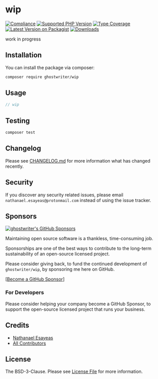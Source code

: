 # wip

[![Compliance](https://github.com/ghostwriter/wip/actions/workflows/compliance.yml/badge.svg)](https://github.com/ghostwriter/wip/actions/workflows/continuous-integration.yml)
[![Supported PHP Version](https://badgen.net/packagist/php/ghostwriter/wip?color=8892bf)](https://www.php.net/supported-versions)
[![Type Coverage](https://shepherd.dev/github/ghostwriter/wip/coverage.svg)](https://shepherd.dev/github/ghostwriter/wip)
[![Latest Version on Packagist](https://badgen.net/packagist/v/ghostwriter/wip)](https://packagist.org/packages/ghostwriter/wip)
[![Downloads](https://badgen.net/packagist/dt/ghostwriter/wip?color=blue)](https://packagist.org/packages/ghostwriter/wip)

work in progress

## Installation

You can install the package via composer:

``` bash
composer require ghostwriter/wip
```

## Usage

```php
// wip
```

## Testing

``` bash
composer test
```

## Changelog

Please see [CHANGELOG.md](./CHANGELOG.md) for more information what has changed recently.

## Security

If you discover any security related issues, please email `nathanael.esayeas@protonmail.com` instead of using the issue tracker.

## Sponsors

[![ghostwriter's GitHub Sponsors](https://img.shields.io/github/sponsors/ghostwriter?label=Sponsors&logo=GitHub%20Sponsors)](https://github.com/sponsors/ghostwriter)

Maintaining open source software is a thankless, time-consuming job.

Sponsorships are one of the best ways to contribute to the long-term sustainability of an open-source licensed project.

Please consider giving back, to fund the continued development of `ghostwriter/wip`, by sponsoring me here on GitHub.

[[Become a GitHub Sponsor](https://github.com/sponsors/ghostwriter)]

### For Developers

Please consider helping your company become a GitHub Sponsor, to support the open-source licensed project that runs your business.

## Credits

- [Nathanael Esayeas](https://github.com/ghostwriter)
- [All Contributors](https://github.com/ghostwriter/wip/contributors)

## License

The BSD-3-Clause. Please see [License File](./LICENSE) for more information.
